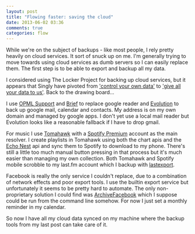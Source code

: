 ```yaml
---
layout: post
title: "Flowing faster: saving the cloud"
date: 2013-06-02 03:36
comments: true
categories: flow
---
```


While we're on the subject of backups - like most people, I rely pretty heavily on cloud services. It sort of snuck up on me. I'm generally trying to move towards using cloud services as dumb servers so I can easily replace them. The first step is to be able to export and backup all my data.

<!--more-->

I considered using The Locker Project for backing up cloud services, but it appears that Singly have pivoted from ['control your own data'](http://lockerproject.org/) to ['give all your data to us'](https://singly.com/product/). Back to the drawing board...

I use [OPML Support](https://addons.mozilla.org/en-US/firefox/addon/opml-support/) and [Brief](https://addons.mozilla.org/en-us/firefox/addon/brief/) to replace google reader and [Evolution](http://projects.gnome.org/evolution/) to back up google mail, calendar and contacts. My address is on my own domain and managed by google apps. I don't yet use a local mail reader but Evolution looks like a reasonable fallback if I have to drop gmail.

For music I use [Tomahawk](http://www.tomahawk-player.org/) with a [Spotify Premium](https://www.spotify.com/) account as the main resolver. I create playlists in Tomahawk using both the chart apis and the [Echo Nest](http://echonest.com/) api and sync them to Spotify to download to my phone. There's still a little too much manual button pressing in that process but it's much easier than managing my own collection. Both Tomahawk and Spotify mobile scrobble to my last.fm account which I backup with [lastexport](https://gitorious.org/fmthings/lasttolibre/blobs/master/lastexport.py).

Facebook is really the only service I couldn't replace, due to a combination of network effects and poor export tools. I use the builtin export service but unfortunately it seems to be pretty hard to automate. The only non-proprietary solution I could find was [ArchiveFacebook](https://addons.mozilla.org/en-us/firefox/addon/archivefacebook/) which I suppose could be run from the command line somehow. For now I just set a monthly reminder in my calendar.

So now I have all my cloud data synced on my machine where the backup tools from my last post can take care of it.
